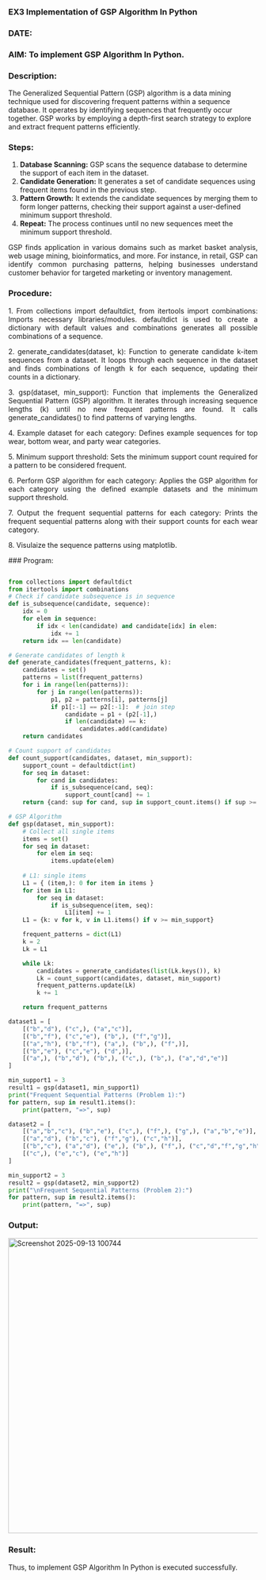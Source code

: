 ### EX3 Implementation of GSP Algorithm In Python
### DATE: 
### AIM: To implement GSP Algorithm In Python.
### Description:
The Generalized Sequential Pattern (GSP) algorithm is a data mining technique used for discovering frequent patterns within a sequence database. It operates by identifying sequences that frequently occur together. GSP works by employing a depth-first search strategy to explore and extract frequent patterns efficiently.
### Steps:
1. <strong>Database Scanning:</strong> GSP scans the sequence database to determine the support of each item in the dataset.
2. <strong>Candidate Generation:</strong> It generates a set of candidate sequences using frequent items found in the previous step.
3. <strong>Pattern Growth:</strong> It extends the candidate sequences by merging them to form longer patterns, checking their support against a user-defined minimum support threshold.
4. <strong>Repeat:</strong> The process continues until no new sequences meet the minimum support threshold.
<p align="justify">
GSP finds application in various domains such as market basket analysis, web usage mining, bioinformatics, and more. For instance, in retail, GSP can identify common purchasing patterns, helping businesses understand customer behavior for targeted marketing or inventory management.
</p>

### Procedure:
<p align="justify">
1. From collections import defaultdict, from itertools import combinations: Imports necessary libraries/modules. defaultdict is
used to create a dictionary with default values and combinations generates all possible combinations of a sequence.</p>
<p align="justify">
2. generate_candidates(dataset, k): Function to generate candidate k-item sequences from a dataset. It loops through each sequence in the
dataset and finds combinations of length k for each sequence, updating their counts in a dictionary.</p>
<p align="justify">
3. gsp(dataset, min_support): Function that implements the Generalized Sequential Pattern (GSP) algorithm. It iterates through increasing
sequence lengths (k) until no new frequent patterns are found. It calls generate_candidates() to find patterns of varying lengths.</p>
<p align="justify">
4. Example dataset for each category: Defines example sequences for top wear, bottom wear, and party wear categories.</p>
<p align="justify">
5. Minimum support threshold: Sets the minimum support count required for a pattern to be considered frequent.</p>
<p align="justify">
6. Perform GSP algorithm for each category: Applies the GSP algorithm for each category using the defined example datasets and the
minimum support threshold.</p>
<p align="justify">
7. Output the frequent sequential patterns for each category: Prints the frequent sequential patterns 
    along with their support counts
for each wear category.</p>
<p align="justify">
8. Visulaize the sequence patterns using matplotlib.
</p>
### Program:

```python

from collections import defaultdict
from itertools import combinations
# Check if candidate subsequence is in sequence
def is_subsequence(candidate, sequence):
    idx = 0
    for elem in sequence:
        if idx < len(candidate) and candidate[idx] in elem:
            idx += 1
    return idx == len(candidate)

# Generate candidates of length k
def generate_candidates(frequent_patterns, k):
    candidates = set()
    patterns = list(frequent_patterns)
    for i in range(len(patterns)):
        for j in range(len(patterns)):
            p1, p2 = patterns[i], patterns[j]
            if p1[:-1] == p2[:-1]:  # join step
                candidate = p1 + (p2[-1],)
                if len(candidate) == k:
                    candidates.add(candidate)
    return candidates

# Count support of candidates
def count_support(candidates, dataset, min_support):
    support_count = defaultdict(int)
    for seq in dataset:
        for cand in candidates:
            if is_subsequence(cand, seq):
                support_count[cand] += 1
    return {cand: sup for cand, sup in support_count.items() if sup >= min_support}

# GSP Algorithm
def gsp(dataset, min_support):
    # Collect all single items
    items = set()
    for seq in dataset:
        for elem in seq:
            items.update(elem)
    
    # L1: single items
    L1 = { (item,): 0 for item in items }
    for item in L1:
        for seq in dataset:
            if is_subsequence(item, seq):
                L1[item] += 1
    L1 = {k: v for k, v in L1.items() if v >= min_support}

    frequent_patterns = dict(L1)
    k = 2
    Lk = L1

    while Lk:
        candidates = generate_candidates(list(Lk.keys()), k)
        Lk = count_support(candidates, dataset, min_support)
        frequent_patterns.update(Lk)
        k += 1

    return frequent_patterns

dataset1 = [
    [("b","d"), ("c",), ("a","c")],
    [("b","f"), ("c","e"), ("b",), ("f","g")],
    [("a","h"), ("b","f"), ("a",), ("b",), ("f",)],
    [("b","e"), ("c","e"), ("d",)],
    [("a",), ("b","d"), ("b",), ("c",), ("b",), ("a","d","e")]
]

min_support1 = 3
result1 = gsp(dataset1, min_support1)
print("Frequent Sequential Patterns (Problem 1):")
for pattern, sup in result1.items():
    print(pattern, "=>", sup)

dataset2 = [
    [("a","b","c"), ("b","e"), ("c",), ("f",), ("g",), ("a","b","e")],
    [("a","d"), ("b","c"), ("f","g"), ("c","h")],
    [("b","c"), ("a","d"), ("e",), ("b",), ("f",), ("c","d","f","g","h")],
    [("c",), ("e","c"), ("e","h")]
]

min_support2 = 3
result2 = gsp(dataset2, min_support2)
print("\nFrequent Sequential Patterns (Problem 2):")
for pattern, sup in result2.items():
    print(pattern, "=>", sup)

```
### Output:

<img width="1094" height="595" alt="Screenshot 2025-09-13 100744" src="https://github.com/user-attachments/assets/74eb37c7-80e9-40b9-8b81-741315f8b1ce" />



### Result:

Thus, to implement GSP Algorithm In Python is executed successfully.
